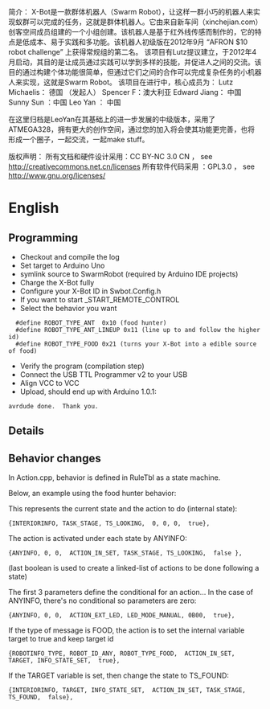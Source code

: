 简介：
   X-Bot是一款群体机器人（Swarm Robot），让这样一群小巧的机器人来实现蚁群可以完成的任务，这就是群体机器人。它由来自新车间（xinchejian.com）创客空间成员组建的一个小组创建。该机器人是基于红外线传感而制作的，它的特点是低成本、易于实践和多功能。该机器人初级版在2012年9月 “AFRON $10 robot challenge” 上获得常规组的第二名。
   该项目有Lutz提议建立，于2012年4月启动，其目的是让成员通过实践可以学到多样的技能，并促进人之间的交流。该目的通过构建个体功能很简单，但通过它们之间的合作可以完成复杂任务的小机器人来实现，这就是Swarm Robot。
该项目在进行中，核心成员为：
   Lutz Michaelis： 德国 （发起人）
   Spencer F：澳大利亚
   Edward Jiang： 中国
   Sunny Sun ：中国
   Leo Yan ： 中国

   在这里归档是LeoYan在其基础上的进一步发展的中级版本，采用了ATMEGA328，拥有更大的创作空间，通过您的加入将会使其功能更完善，也将形成一个圈子，一起交流，一起make stuff。

版权声明：
    所有文档和硬件设计采用：CC BY-NC 3.0 CN ， see <http://creativecommons.net.cn/licenses>
    所有软件代码采用      ：GPL3.0 ，          see <http://www.gnu.org/licenses/>

# English

## Programming

* Checkout and compile the log
 * Set target to Arduino Uno
 * symlink source to SwarmRobot (required by Arduino IDE projects)
* Charge the X-Bot fully
* Configure your X-Bot ID in Swbot.Config.h
 * If you want to start _START_REMOTE_CONTROL
 * Select the behavior you want

```
  #define ROBOT_TYPE_ANT  0x10 (food hunter)
  #define ROBOT_TYPE_ANT_LINEUP 0x11 (line up to and follow the higher id)
  #define ROBOT_TYPE_FOOD 0x21 (turns your X-Bot into a edible source of food)
```
 * Verify the program (compilation step)
* Connect the USB TTL Programmer v2 to your USB
 * Align VCC to VCC
* Upload, should end up with Arduino 1.0.1:

```
avrdude done.  Thank you.
```

## Details

## Behavior changes

In Action.cpp, behavior is defined in RuleTbl as a state machine.

Below, an example using the food hunter behavior:

This represents the current state and the action to do (internal state):

    {INTERIORINFO, TASK_STAGE, TS_LOOKING,  0, 0, 0,  true},

The action is activated under each state by ANYINFO:

    {ANYINFO, 0, 0,  ACTION_IN_SET, TASK_STAGE, TS_LOOKING,  false },


(last boolean is used to create a linked-list of actions to be done following a state)

The first 3 parameters define the conditional for an action... In the case of ANYINFO, there's no conditional so parameters are zero:

    {ANYINFO, 0, 0,  ACTION_EXT_LED, LED_MODE_MANUAL, 0B00,  true},


If the type of message is FOOD, the action is to set the internal variable target to true and keep target id

    {ROBOTINFO_TYPE, ROBOT_ID_ANY, ROBOT_TYPE_FOOD,  ACTION_IN_SET, TARGET, INFO_STATE_SET,  true},

If the TARGET variable is set, then change the state to TS_FOUND:

    {INTERIORINFO, TARGET, INFO_STATE_SET,  ACTION_IN_SET, TASK_STAGE, TS_FOUND,  false},

